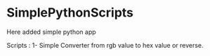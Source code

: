 # SimplePythonScripts
Here added simple python app



Scripts :
1- Simple Converter from rgb value to hex value or reverse.
